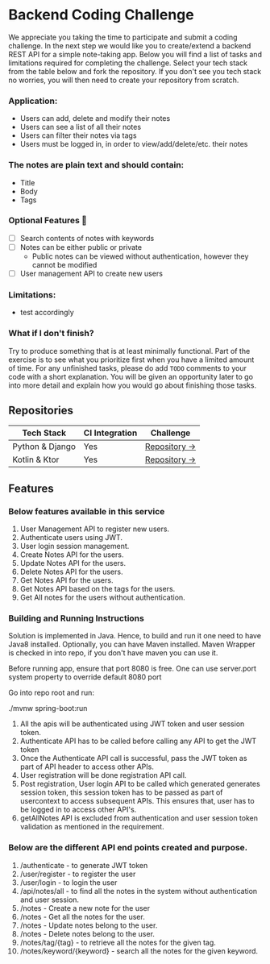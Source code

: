 # Backend Coding Challenge

We appreciate you taking the time to participate and submit a coding challenge. In the next step we would like you to
create/extend a backend REST API for a simple note-taking app. Below you will find a list of tasks and limitations
required for completing the challenge. Select your tech stack from the table below and fork the repository. If you don't see you tech stack no worries, you will then need to create your repository from scratch.

### Application:

* Users can add, delete and modify their notes
* Users can see a list of all their notes
* Users can filter their notes via tags
* Users must be logged in, in order to view/add/delete/etc. their notes

### The notes are plain text and should contain:

* Title
* Body
* Tags

### Optional Features 🚀

* [ ] Search contents of notes with keywords
* [ ] Notes can be either public or private
    * Public notes can be viewed without authentication, however they cannot be modified
* [ ] User management API to create new users

### Limitations:

* test accordingly

### What if I don't finish?

Try to produce something that is at least minimally functional. Part of the exercise is to see what you prioritize first when you have a limited amount of time. For any unfinished tasks, please do add `TODO` comments to your code with a short explanation. You will be given an opportunity later to go into more detail and explain how you would go about finishing those tasks.

## Repositories

| Tech Stack | CI Integration | Challenge |
|--|--|--|
| Python & Django | Yes | [Repository →](https://github.com/Thermondo/backend-coding-challenge-django) 
| Kotlin & Ktor | Yes | [Repository →](https://github.com/Thermondo/backend-coding-challenge-ktor)





## Features

### Below features available in this service

1. User Management API to register new users.
2. Authenticate users using JWT.
3. User login session management.
4. Create Notes API for the users.
5. Update Notes API for the users.
6. Delete Notes API for the users.
7. Get Notes API for the users.
8. Get Notes API based on the tags for the users.
9. Get All notes for the users without authentication.


### Building and Running Instructions

Solution is implemented in Java. Hence, to build and run it one need to have Java8 installed. Optionally, you can have Maven installed. Maven Wrapper is checked in into repo, if you don't have maven you can use it.

Before running app, ensure that port 8080 is free. One can use server.port system property to override default 8080 port

Go into repo root and run:

./mvnw spring-boot:run

1. All the apis will be authenticated using JWT token and user session token.
2. Authenticate API has to be called before calling any API to get the JWT token
3. Once the Authenticate API call is successful, pass the JWT token as part of API header to access other APIs.
4. User registration will be done registration API call.
5. Post registration, User login API to be called which generated generates session token, this session token has to be passed as part of usercontext to access subsequent APIs. This ensures that, user has to be logged in to access other API's.
6. getAllNotes API is excluded from authentication and user session token validation as mentioned in the requirement.


### Below are the different API end points created and purpose.

1. /authenticate - to generate JWT token
2. /user/register - to register the user
3. /user/login - to login the user
4. /api/notes/all - to find all the notes in the system without authentication and user session.
5. /notes - Create a new note for the user
6. /notes - Get all the notes for the user.
7. /notes - Update notes belong to the user.
8. /notes - Delete notes belong to the user.
9. /notes/tag/{tag} - to retrieve all the notes for the given tag.
10. /notes/keyword/{keyword} - search all the notes for the given keyword.
